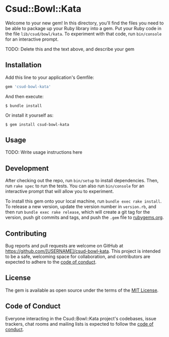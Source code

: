 # Csud::Bowl::Kata

Welcome to your new gem! In this directory, you'll find the files you need to be able to package up your Ruby library into a gem. Put your Ruby code in the file `lib/csud/bowl/kata`. To experiment with that code, run `bin/console` for an interactive prompt.

TODO: Delete this and the text above, and describe your gem

## Installation

Add this line to your application's Gemfile:

```ruby
gem 'csud-bowl-kata'
```

And then execute:

    $ bundle install

Or install it yourself as:

    $ gem install csud-bowl-kata

## Usage

TODO: Write usage instructions here

## Development

After checking out the repo, run `bin/setup` to install dependencies. Then, run `rake spec` to run the tests. You can also run `bin/console` for an interactive prompt that will allow you to experiment.

To install this gem onto your local machine, run `bundle exec rake install`. To release a new version, update the version number in `version.rb`, and then run `bundle exec rake release`, which will create a git tag for the version, push git commits and tags, and push the `.gem` file to [rubygems.org](https://rubygems.org).

## Contributing

Bug reports and pull requests are welcome on GitHub at https://github.com/[USERNAME]/csud-bowl-kata. This project is intended to be a safe, welcoming space for collaboration, and contributors are expected to adhere to the [code of conduct](https://github.com/[USERNAME]/csud-bowl-kata/blob/master/CODE_OF_CONDUCT.md).


## License

The gem is available as open source under the terms of the [MIT License](https://opensource.org/licenses/MIT).

## Code of Conduct

Everyone interacting in the Csud::Bowl::Kata project's codebases, issue trackers, chat rooms and mailing lists is expected to follow the [code of conduct](https://github.com/[USERNAME]/csud-bowl-kata/blob/master/CODE_OF_CONDUCT.md).
